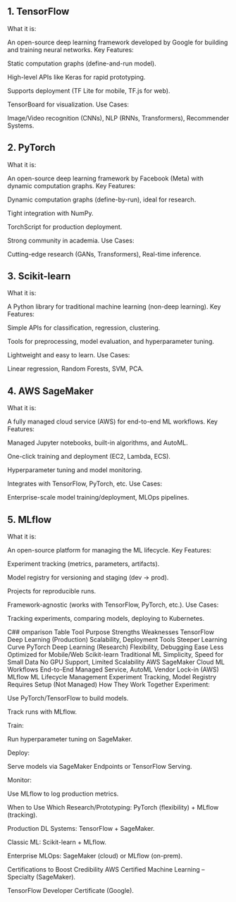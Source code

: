 ## 1. TensorFlow
What it is:

An open-source deep learning framework developed by Google for building and training neural networks.
Key Features:

Static computation graphs (define-and-run model).

High-level APIs like Keras for rapid prototyping.

Supports deployment (TF Lite for mobile, TF.js for web).

TensorBoard for visualization.
Use Cases:

Image/Video recognition (CNNs), NLP (RNNs, Transformers), Recommender Systems.

## 2. PyTorch
What it is:

An open-source deep learning framework by Facebook (Meta) with dynamic computation graphs.
Key Features:

Dynamic computation graphs (define-by-run), ideal for research.

Tight integration with NumPy.

TorchScript for production deployment.

Strong community in academia.
Use Cases:

Cutting-edge research (GANs, Transformers), Real-time inference.

## 3. Scikit-learn
What it is:

A Python library for traditional machine learning (non-deep learning).
Key Features:

Simple APIs for classification, regression, clustering.

Tools for preprocessing, model evaluation, and hyperparameter tuning.

Lightweight and easy to learn.
Use Cases:

Linear regression, Random Forests, SVM, PCA.

## 4. AWS SageMaker
What it is:

A fully managed cloud service (AWS) for end-to-end ML workflows.
Key Features:

Managed Jupyter notebooks, built-in algorithms, and AutoML.

One-click training and deployment (EC2, Lambda, ECS).

Hyperparameter tuning and model monitoring.

Integrates with TensorFlow, PyTorch, etc.
Use Cases:

Enterprise-scale model training/deployment, MLOps pipelines.

## 5. MLflow
What it is:

An open-source platform for managing the ML lifecycle.
Key Features:

Experiment tracking (metrics, parameters, artifacts).

Model registry for versioning and staging (dev → prod).

Projects for reproducible runs.

Framework-agnostic (works with TensorFlow, PyTorch, etc.).
Use Cases:

Tracking experiments, comparing models, deploying to Kubernetes.

C## omparison Table
Tool	Purpose	Strengths	Weaknesses
TensorFlow	Deep Learning (Production)	Scalability, Deployment Tools	Steeper Learning Curve
PyTorch	Deep Learning (Research)	Flexibility, Debugging Ease	Less Optimized for Mobile/Web
Scikit-learn	Traditional ML	Simplicity, Speed for Small Data	No GPU Support, Limited Scalability
AWS SageMaker	Cloud ML Workflows	End-to-End Managed Service, AutoML	Vendor Lock-in (AWS)
MLflow	ML Lifecycle Management	Experiment Tracking, Model Registry	Requires Setup (Not Managed)
How They Work Together
Experiment:

Use PyTorch/TensorFlow to build models.

Track runs with MLflow.

Train:

Run hyperparameter tuning on SageMaker.

Deploy:

Serve models via SageMaker Endpoints or TensorFlow Serving.

Monitor:

Use MLflow to log production metrics.

When to Use Which
Research/Prototyping: PyTorch (flexibility) + MLflow (tracking).

Production DL Systems: TensorFlow + SageMaker.

Classic ML: Scikit-learn + MLflow.

Enterprise MLOps: SageMaker (cloud) or MLflow (on-prem).

Certifications to Boost Credibility
AWS Certified Machine Learning – Specialty (SageMaker).

TensorFlow Developer Certificate (Google).
